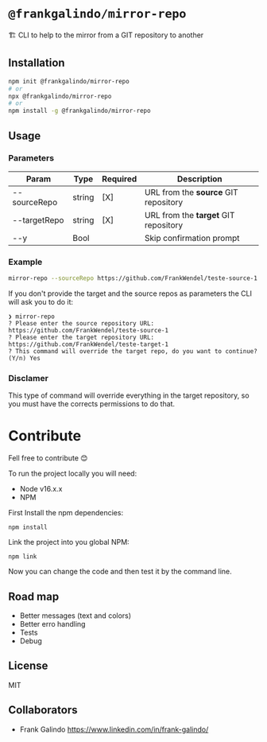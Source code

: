 # `@frankgalindo/mirror-repo`

🏗 CLI to help to the mirror from a GIT repository to another

## Installation

```bash
npm init @frankgalindo/mirror-repo
# or
npx @frankgalindo/mirror-repo
# or
npm install -g @frankgalindo/mirror-repo
```
## Usage

### Parameters

| Param        | Type   | Required | Description                            |
|--------------|--------|----------|----------------------------------------|
| --sourceRepo | string |    [X]   | URL from the **source** GIT repository |
| --targetRepo | string |    [X]   | URL from the **target** GIT repository |
| --y          | Bool   |          | Skip confirmation prompt               |


### Example

```bash
mirror-repo --sourceRepo https://github.com/FrankWendel/teste-source-1 --targetRepo https://github.com/FrankWendel/teste-target-1
```

If you don't provide the target and the source repos as parameters the CLI will ask you to do it:
```
❯ mirror-repo
? Please enter the source repository URL: https://github.com/FrankWendel/teste-source-1
? Please enter the target repository URL: https://github.com/FrankWendel/teste-target-1
? This command will override the target repo, do you want to continue? (Y/n) Yes
```

### Disclamer 
This type of command will override everything in the target repository, so you must have the corrects permissions to do that.


# Contribute

Fell free to contribute 😊

To run the project locally you will need:
- Node v16.x.x
- NPM

First Install the npm dependencies:
```
npm install
```

Link the project into you global NPM:
```
npm link
```

Now you can change the code and then test it by the command line.

## Road map
- Better messages (text and colors)
- Better erro handling
- Tests
- Debug

## License

MIT

## Collaborators

- Frank Galindo <https://www.linkedin.com/in/frank-galindo/>